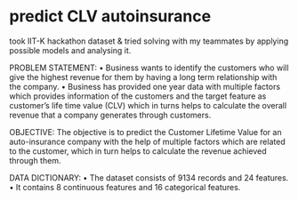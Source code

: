 # predict CLV autoinsurance
took IIT-K hackathon dataset &amp; tried solving with my teammates by applying possible models and analysing it.

PROBLEM STATEMENT: 
•	Business wants to identify the customers who will give the highest revenue for them by having a long term relationship with the company.
•	Business has provided one year data with multiple factors which provides information of the customers and the target feature as customer’s life time value (CLV) which in turns helps to calculate the overall revenue that a company generates through customers.

OBJECTIVE:
The objective is to predict the Customer Lifetime Value for an auto-insurance company with the help of multiple factors which are related to the customer, which in turn helps to calculate the revenue achieved through them.

DATA DICTIONARY:
•	The dataset consists of 9134 records and 24 features.
•	It contains 8 continuous features and 16 categorical features.




